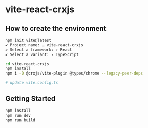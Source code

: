 # vite-react-crxjs

## How to create the environment

```sh
npm init vite@latest
✔ Project name: … vite-react-crxjs
✔ Select a framework: › React
✔ Select a variant: › TypeScript

cd vite-react-crxjs
npm install
npm i -D @crxjs/vite-plugin @types/chrome --legacy-peer-deps

# update vite.config.ts
```

## Getting Started

```sh
npm install
npm run dev
npm run build
```
